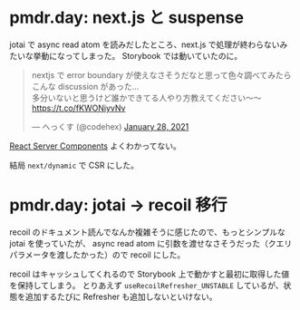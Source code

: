 # pmdr.day: next.js と suspense

jotai で async read atom を読みだしたところ、next.js で処理が終わらないみたいな挙動になってしまった。
Storybook では動いていたのに。

<blockquote class="twitter-tweet"><p lang="ja" dir="ltr">nextjs で error boundary が使えなさそうだなと思って色々調べてみたらこんな discussion があった...<br>多分いないと思うけど誰かできてる人やり方教えてください〜〜<a href="https://t.co/fKWONiyvNv">https://t.co/fKWONiyvNv</a></p>&mdash; へっくす (@codehex) <a href="https://twitter.com/codehex/status/1354679596910710786?ref_src=twsrc%5Etfw">January 28, 2021</a></blockquote> <script async src="https://platform.twitter.com/widgets.js" charset="utf-8"></script>

[React Server Components](https://nextjs.org/docs/advanced-features/react-18/server-components) よくわかってない。

結局 `next/dynamic` で CSR にした。

# pmdr.day: jotai → recoil 移行

recoil のドキュメント読んでなんか複雑そうに感じたので、もっとシンプルな jotai を使っていたが、
async read atom に引数を渡せなさそうだった（クエリパラメータを渡したかった）ので recoil にした。

recoil はキャッシュしてくれるので Storybook 上で動かすと最初に取得した値を保持してしまう。
とりあえず `useRecoilRefresher_UNSTABLE` しているが、状態を追加するたびに Refresher も追加しないといけない。
